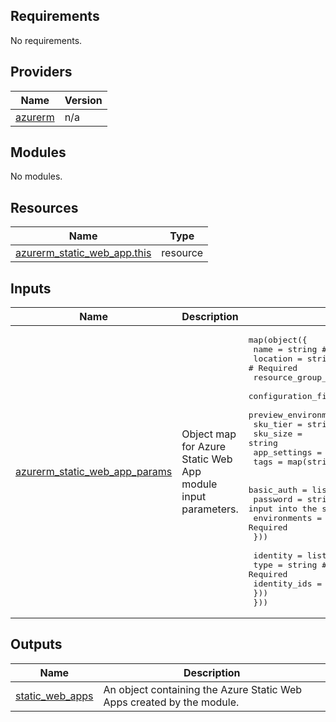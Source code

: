 <!-- BEGIN_TF_DOCS -->
<!-- markdown-table-prettify-ignore-start -->
## Requirements

No requirements.

## Providers

| Name | Version |
|------|---------|
| <a name="provider_azurerm"></a> [azurerm](#provider\_azurerm) | n/a |

## Modules

No modules.

## Resources

| Name | Type |
|------|------|
| [azurerm_static_web_app.this](https://registry.terraform.io/providers/hashicorp/azurerm/latest/docs/resources/static_web_app) | resource |

## Inputs

| Name | Description | Type | Default | Required |
|------|-------------|------|---------|:--------:|
| <a name="input_azurerm_static_web_app_params"></a> [azurerm\_static\_web\_app\_params](#input\_azurerm\_static\_web\_app\_params) | Object map for Azure Static Web App module input parameters. | <pre>map(object({<br>    name                               = string # Required<br>    location                           = string # Required<br>    resource_group_name                = string # Required<br>    configuration_file_changes_enabled = bool<br>    preview_environments_enabled       = bool<br>    sku_tier                           = string<br>    sku_size                           = string<br>    app_settings                       = map(string)<br>    tags                               = map(string)<br><br>    basic_auth = list(object({<br>      password     = string # Required, wrap the input into the sensitive() function.<br>      environments = string # Required<br>    }))<br><br>    identity = list(object({<br>      type         = string # Required<br>      identity_ids = set(string)<br>    }))<br>  }))</pre> | n/a | yes |

## Outputs

| Name | Description |
|------|-------------|
| <a name="output_static_web_apps"></a> [static\_web\_apps](#output\_static\_web\_apps) | An object containing the Azure Static Web Apps created by the module. |
<!-- markdown-table-prettify-ignore-end -->

<!-- END_TF_DOCS -->